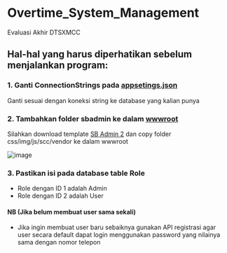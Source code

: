 # Overtime_System_Management
Evaluasi Akhir DTSXMCC

## Hal-hal yang harus diperhatikan sebelum menjalankan program:
### 1. Ganti ConnectionStrings pada [appsetings.json](https://github.com/viaaprillya/Overtime_System_Management/blob/MVC/API/appsettings.json)
Ganti sesuai dengan koneksi string ke database yang kalian punya  
  
### 2. Tambahkan folder sbadmin ke dalam [wwwroot](https://github.com/viaaprillya/Overtime_System_Management/tree/MVC/Overtime_System_Management/wwwroot)
Silahkan download template [SB Admin 2](https://startbootstrap.com/theme/sb-admin-2) dan copy folder css/img/js/scc/vendor ke dalam wwwroot

![image](https://user-images.githubusercontent.com/37134829/194742168-eeb3bc00-f985-493f-a8cd-b32422663b5e.png)

### 3. Pastikan isi pada database table Role
  - Role dengan ID 1 adalah Admin
  - Role dengan ID 2 adalah User
  
   
   
#### NB (Jika belum membuat user sama sekali)
  - Jika ingin membuat user baru sebaiknya gunakan API registrasi agar user secara default dapat login menggunakan password yang nilainya sama dengan nomor telepon
